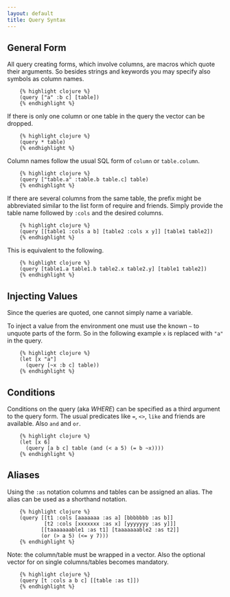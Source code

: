 ```yaml
---
layout: default
title: Query Syntax
---
```


## General Form ##

All query creating forms, which involve columns, are macros which quote
their arguments. So besides strings and keywords you may specify also
symbols as column names.

        {% highlight clojure %}
        (query ["a" :b c] [table])
        {% endhighlight %}

If there is only one column or one table in the query the vector can be
dropped.

        {% highlight clojure %}
        (query * table)
        {% endhighlight %}

Column names follow the usual SQL form of `column` or `table.column`.

        {% highlight clojure %}
        (query ["table.a" :table.b table.c] table)
        {% endhighlight %}

If there are several columns from the same table, the prefix might
be abbreviated similar to the list form of require and friends. Simply
provide the table name followed by `:cols` and the desired columns.

        {% highlight clojure %}
        (query [[table1 :cols a b] [table2 :cols x y]] [table1 table2])
        {% endhighlight %}

This is equivalent to the following.

        {% highlight clojure %}
        (query [table1.a table1.b table2.x table2.y] [table1 table2])
        {% endhighlight %}

## Injecting Values ##

Since the queries are quoted, one cannot simply name a variable.

To inject a value from the environment one must use the known `~` to
unquote parts of the form. So in the following example `x` is replaced
with `"a"` in the query.

        {% highlight clojure %}
        (let [x "a"]
          (query [~x :b c] table))
        {% endhighlight %}

## Conditions ##

Conditions on the query (aka *WHERE*) can be specified as a third
argument to the query form. The usual predicates like `=`, `<>`,
`like` and friends are available. Also `and` and `or`.

        {% highlight clojure %}
        (let [x 6]
          (query [a b c] table (and (< a 5) (= b ~x))))
        {% endhighlight %}

## Aliases ##

Using the `:as` notation columns and tables can be assigned an alias.
The alias can be used as a shorthand notation.

        {% highlight clojure %}
        (query [[t1 :cols [aaaaaaa :as a] [bbbbbbb :as b]]
                [t2 :cols [xxxxxxx :as x] [yyyyyyy :as y]]]
               [[taaaaaaable1 :as t1] [taaaaaaable2 :as t2]]
               (or (> a 5) (<= y 7)))
        {% endhighlight %}

Note: the column/table must be wrapped in a vector. Also the optional
vector for on single columns/tables becomes mandatory.

        {% highlight clojure %}
        (query [t :cols a b c] [[table :as t]])
        {% endhighlight %}
